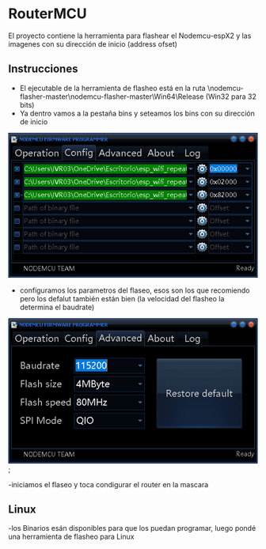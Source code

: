 # RouterMCU
El proyecto contiene la herramienta para flashear el Nodemcu-espX2 y las imagenes con su dirección de inicio (address ofset)

Instrucciones
---------------
- El ejecutable de la herramienta de flasheo está en la ruta \nodemcu-flasher-master\nodemcu-flasher-master\Win64\Release (Win32 para 32 bits)
- Ya dentro vamos a la pestaña bins y seteamos los bins con su dirección de inicio

![Binarios](\Recursos\1CargaBins.png)

- configuramos los parametros del flaseo, esos son los que recomiendo pero los defalut también están bien (la velocidad del flasheo la determina el baudrate)

![Settings](\Recursos\2Config.png);

-iniciamos el flaseo y toca condigurar el router en la mascara


Linux
---------------
-los Binarios esán disponibles para que los puedan programar, luego pondé una herramienta de flasheo para Linux
